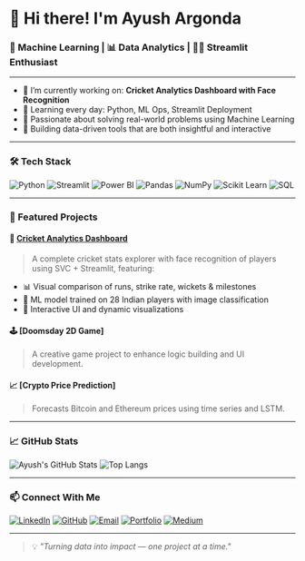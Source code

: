 # 👋 Hi there! I'm Ayush Argonda

### 🧠 Machine Learning | 📊 Data Analytics | 👨‍💻 Streamlit Enthusiast

---

- 🔭 I’m currently working on: **Cricket Analytics Dashboard with Face Recognition**
- 🌱 Learning every day: Python, ML Ops, Streamlit Deployment
- 🧠 Passionate about solving real-world problems using Machine Learning
- 🧩 Building data-driven tools that are both insightful and interactive

---

### 🛠️ Tech Stack

![Python](https://img.shields.io/badge/Python-3776AB?style=for-the-badge&logo=python&logoColor=white)
![Streamlit](https://img.shields.io/badge/Streamlit-FF4B4B?style=for-the-badge&logo=streamlit&logoColor=white)
![Power BI](https://img.shields.io/badge/PowerBI-F2C811?style=for-the-badge&logo=powerbi&logoColor=black)
![Pandas](https://img.shields.io/badge/Pandas-150458?style=for-the-badge&logo=pandas&logoColor=white)
![NumPy](https://img.shields.io/badge/Numpy-013243?style=for-the-badge&logo=numpy&logoColor=white)
![Scikit Learn](https://img.shields.io/badge/Scikit--Learn-F7931E?style=for-the-badge&logo=scikit-learn&logoColor=white)
![SQL](https://img.shields.io/badge/SQL-005C84?style=for-the-badge&logo=mysql&logoColor=white)

---

### 🚀 Featured Projects

#### 🏏 [Cricket Analytics Dashboard](https://github.com/Ayush6787/Cricket_Analytics_Dashboard)
> A complete cricket stats explorer with face recognition of players using SVC + Streamlit, featuring:
- 📊 Visual comparison of runs, strike rate, wickets & milestones
- 🧠 ML model trained on 28 Indian players with image classification
- 🧩 Interactive UI and dynamic visualizations

#### 🕹️ [Doomsday 2D Game]
> A creative game project to enhance logic building and UI development.

#### 📈 [Crypto Price Prediction]
> Forecasts Bitcoin and Ethereum prices using time series and LSTM.

---

### 📈 GitHub Stats

![Ayush's GitHub Stats](https://github-readme-stats.vercel.app/api?username=Ayush6787&show_icons=true&theme=radical)
![Top Langs](https://github-readme-stats.vercel.app/api/top-langs/?username=Ayush6787&layout=compact&theme=radical)

---

### 📫 Connect With Me

[![LinkedIn](https://img.shields.io/badge/LinkedIn-0077B5?style=for-the-badge&logo=linkedin&logoColor=white)](https://www.linkedin.com/in/ayush-argonda-48916a213/)
[![GitHub](https://img.shields.io/badge/GitHub-181717?style=for-the-badge&logo=github&logoColor=white)](https://github.com/Ayush6787)
[![Email](https://img.shields.io/badge/Email-D44638?style=for-the-badge&logo=gmail&logoColor=white)](mailto:ayushargonda6787@gmail.com)
[![Portfolio](https://img.shields.io/badge/Portfolio-4CAF50?style=for-the-badge&logo=google-chrome&logoColor=white)](https://profound-alpaca-ec7224.netlify.app/)
[![Medium](https://img.shields.io/badge/Medium-000000?style=for-the-badge&logo=medium&logoColor=white)](https://medium.com/@ayushargonda6787)

---

> 💡 *"Turning data into impact — one project at a time."*
